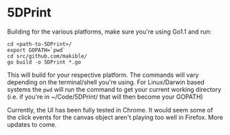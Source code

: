 5DPrint
=======

Building for the various platforms, make sure you're using Go1.1 and run:
```shell
cd <path-to-5DPrint>/
export GOPATH=`pwd`
cd src/github.com/makible/
go build -o 5DPrint *.go
```

This will build for your respective platform. The commands will vary depending on the terminal/shell you're using. For Linux/Darwin based systems the `pwd` will run the command to get your current working directory (i.e. if you're in ~/Code/5DPrint/ that will then become your GOPATH)

Currently, the UI has been fully tested in Chrome. It would seem some of the click events for the canvas object aren't playing too well in Firefox. More updates to come.
